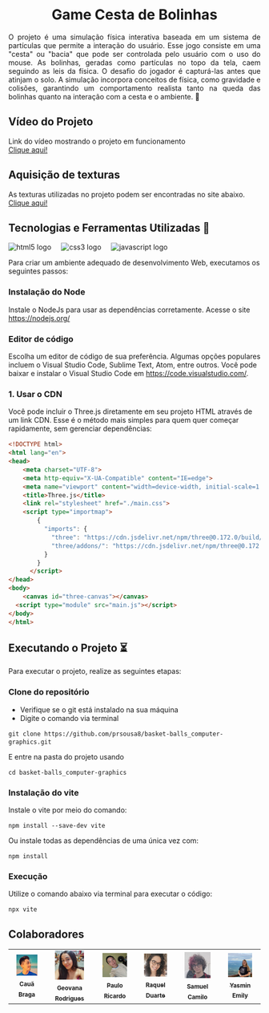 <h1 align="center">Game	Cesta	de	Bolinhas</h1>

<p align="justify">O projeto é uma simulação física interativa baseada em um sistema de partículas que permite a interação do usuário. Esse jogo consiste em uma "cesta" ou "bacia" que pode ser controlada pelo usuário com o uso do mouse. As bolinhas, geradas como partículas no topo da tela, caem seguindo as leis da física. O desafio do jogador é capturá-las antes que atinjam o solo. A simulação incorpora conceitos de física, como gravidade e colisões, garantindo um comportamento realista tanto na queda das bolinhas quanto na interação com a cesta e o ambiente. 🚀</p>

## Vídeo do Projeto

Link do vídeo mostrando o projeto em funcionamento <br>
<a href="" target="_blank"> Clique aqui!</a>

## Aquisição de texturas

As texturas utilizadas no projeto podem ser encontradas no site abaixo. <br>
<a href="https://freepbr.com/" target="_blank"> Clique aqui!</a>

## Tecnologias e Ferramentas Utilizadas 🔧

<div align="left">
  <img src="https://cdn.jsdelivr.net/gh/devicons/devicon/icons/html5/html5-original.svg" height="30" alt="html5 logo"  />
  <img width="12" />
  <img src="https://cdn.jsdelivr.net/gh/devicons/devicon/icons/css3/css3-original.svg" height="30" alt="css3 logo"  />
  <img width="12" />
  <img src="https://cdn.jsdelivr.net/gh/devicons/devicon@latest/icons/javascript/javascript-original.svg" height="30" alt="javascript logo"/>
  <img width="12" />

Para criar um ambiente adequado de desenvolvimento Web, executamos os seguintes passos:

### Instalação do Node
Instale o NodeJs para usar as dependências corretamente. Acesse o site https://nodejs.org/

### Editor de código

Escolha um editor de código de sua preferência. Algumas opções populares incluem o Visual Studio Code, Sublime Text, Atom, entre outros. Você pode baixar e instalar o Visual Studio Code em https://code.visualstudio.com/.

### 1. **Usar o CDN**
Você pode incluir o Three.js diretamente em seu projeto HTML através de um link CDN. Esse é o método mais simples para quem quer começar rapidamente, sem gerenciar dependências:

```html
<!DOCTYPE html>
<html lang="en">
<head>
	<meta charset="UTF-8">
	<meta http-equiv="X-UA-Compatible" content="IE=edge">
	<meta name="viewport" content="width=device-width, initial-scale=1.0">
	<title>Three.js</title>
	<link rel="stylesheet" href="./main.css">
	<script type="importmap">
		{
		  "imports": {
			"three": "https://cdn.jsdelivr.net/npm/three@0.172.0/build/three.module.js",
			"three/addons/": "https://cdn.jsdelivr.net/npm/three@0.172.0/examples/jsm/"
		  }
		}
	  </script>
</head>
<body>
	<canvas id="three-canvas"></canvas>
  <script type="module" src="main.js"></script>
</body>
</html>
```

## Executando o Projeto ⏳

Para executar o projeto, realize as seguintes etapas:

### Clone do repositório

- Verifique se o git está instalado na sua máquina
- Digite o comando via terminal

~~~
git clone https://github.com/prsousa8/basket-balls_computer-graphics.git
~~~

E entre na pasta do projeto usando 

~~~
cd basket-balls_computer-graphics
~~~

### Instalação do vite

Instale o vite por meio do comando:
~~~
npm install --save-dev vite
~~~

Ou instale todas as dependências de uma única vez com:
~~~
npm install
~~~

### Execução

Utilize o comando abaixo via terminal para executar o código:
~~~
npx vite
~~~

## Colaboradores

<table align="center">
<tr>
  <td align="center"><a href="https://github.com/caua-braga-de-lima"><img src="assets/equipe/caua.jpeg" width="70%;" alt="Cauã Braga"/><br /><sub><b>Cauã Braga</b></sub></a><br/></td>
  <td align="center"><a href="https://github.com/Geovanarsouza"><img src="assets/equipe/geo.jpg" width="70%;" alt="Geovana Rodrigues"/><br /><sub><b>Geovana Rodrigues</b></sub></a><br/></td>
  <td align="center"><a href="https://github.com/prsousa8"><img src="assets/equipe/paulo.jpeg" width="70%;" alt="Paulo Ricardo"/><br /><sub><b>Paulo Ricardo</b></sub></a><br/></td>
  <td align="center"><a href="https://github.com/Raquel-Luis-Duarte"><img src="assets/equipe/raquel.jpeg" width="70%;" alt="Raquel Duarte"/><br /><sub><b>Raquel Duarte</b></sub></a><br/></td>
  <td align="center"><a href="https://github.com/Samuel-C-C"><img src="assets/equipe/samuel.jpeg" width="70%;" alt="Samuel Camilo"/><br /><sub><b>Samuel Camilo</b></sub></a><br/></td>
  <td align="center"><a href="https://github.com/YasminEmily"><img src="assets/equipe/yasmin.jpeg" width="70%;" alt="Yasmin Emily"/><br /><sub><b>Yasmin Emily</b></sub></a><br/></td>
</tr>
</table>
